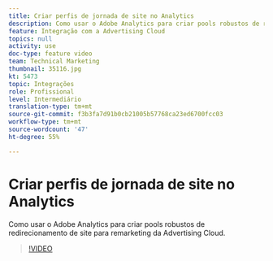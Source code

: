 ```yaml
---
title: Criar perfis de jornada de site no Analytics
description: Como usar o Adobe Analytics para criar pools robustos de redirecionamento de site para remarketing da Advertising Cloud.
feature: Integração com a Advertising Cloud
topics: null
activity: use
doc-type: feature video
team: Technical Marketing
thumbnail: 35116.jpg
kt: 5473
topic: Integrações
role: Profissional
level: Intermediário
translation-type: tm+mt
source-git-commit: f3b3fa7d91b0cb21005b57768ca23ed6700fcc03
workflow-type: tm+mt
source-wordcount: '47'
ht-degree: 55%

---
```



# Criar perfis de jornada de site no Analytics

Como usar o Adobe Analytics para criar pools robustos de redirecionamento de site para remarketing da Advertising Cloud.

>[!VIDEO](https://video.tv.adobe.com/v/35116/?quality=12&learn=on)

